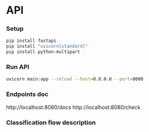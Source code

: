 # API

### Setup
```sh
pip install fastapi
pip install "uvicorn[standard]"
pip install python-multipart
```
### Run API
```sh
uvicorn main:app --reload --host=0.0.0.0 --port=8080
```
### Endpoints doc
http://localhost:8080/docs
http://localhost:8080/check
### Classification flow description
